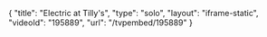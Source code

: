 {
    "title": "Electric at Tilly's",
    "type": "solo",
    "layout": "iframe-static",
    "videoId": "195889",
    "url": "\/tvpembed\/195889"
}
